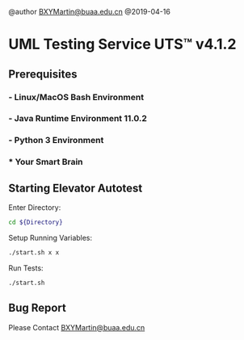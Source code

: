 @author BXYMartin@buaa.edu.cn
@2019-04-16

# UML Testing Service UTS™️  v4.1.2
## Prerequisites
### - Linux/MacOS Bash Environment
### - Java Runtime Environment 11.0.2
### - Python 3 Environment
### * Your Smart Brain

## Starting Elevator Autotest
Enter Directory:
```bash
cd ${Directory}
```
Setup Running Variables:
```bash
./start.sh x x
```
Run Tests:
```bash
./start.sh
```

## Bug Report
Please Contact BXYMartin@buaa.edu.cn
